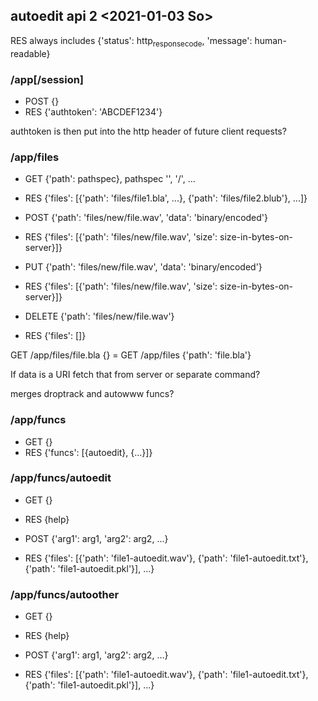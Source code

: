 autoedit api 2 &lt;2021-01-03 So&gt;
------------------------------------

RES always includes {'status': http<sub>responsecode</sub>, 'message': human-readable}

### /app\[/session\]

-   POST {}
-   RES {'authtoken': 'ABCDEF1234'}

authtoken is then put into the http header of future client requests?

### /app/files

-   GET {'path': pathspec}, pathspec '', '/', ...
-   RES {'files': \[{'path': 'files/file1.bla', ...}, {'path': 'files/file2.blub'}, ...\]}

-   POST {'path': 'files/new/file.wav', 'data': 'binary/encoded'}
-   RES {'files': \[{'path': 'files/new/file.wav', 'size': size-in-bytes-on-server}\]}

-   PUT {'path': 'files/new/file.wav', 'data': 'binary/encoded'}
-   RES {'files': \[{'path': 'files/new/file.wav', 'size': size-in-bytes-on-server}\]}

-   DELETE {'path': 'files/new/file.wav'}
-   RES {'files': \[\]}

GET /app/files/file.bla {} = GET /app/files {'path': 'file.bla'}

If data is a URI fetch that from server or separate command?

merges droptrack and autowww funcs?

### /app/funcs

-   GET {}
-   RES {'funcs': \[{autoedit}, {...}\]}

### /app/funcs/autoedit

-   GET {}
-   RES {help}

-   POST {'arg1': arg1, 'arg2': arg2, ...}
-   RES {'files': \[{'path': 'file1-autoedit.wav'}, {'path': 'file1-autoedit.txt'}, {'path': 'file1-autoedit.pkl'}\], ...}

### /app/funcs/autoother

-   GET {}
-   RES {help}

-   POST {'arg1': arg1, 'arg2': arg2, ...}
-   RES {'files': \[{'path': 'file1-autoedit.wav'}, {'path': 'file1-autoedit.txt'}, {'path': 'file1-autoedit.pkl'}\], ...}


